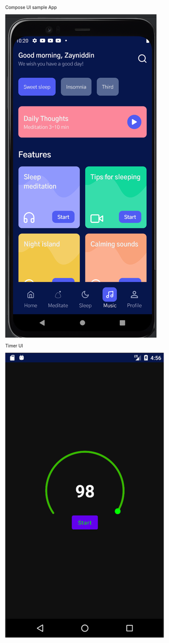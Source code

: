 Compose UI sample App

![](screenshots/screen_1.png)

Timer UI


![](screenshots/timer_screenshot.png)
